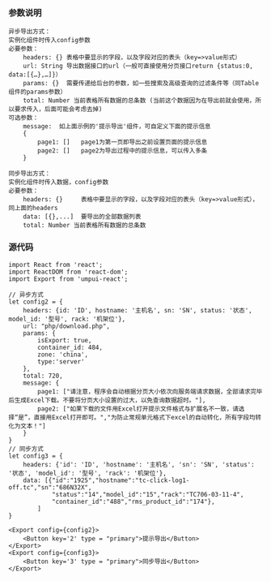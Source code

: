 ### 参数说明
    异步导出方式：
    实例化组件时传入config参数
    必要参数：
        headers: {} 表格中要显示的字段，以及字段对应的表头（key=>value形式）
        url: String 导出数据接口的url（一般可直接使用分页接口return {status:0, data:[{…},…]}）
        params: {}  需要传递给后台的参数，如一些搜索及高级查询的过滤条件等（同Table组件的params参数）
        total: Number 当前表格所有数据的总条数 (当前这个数据因为在导出前就会使用，所以要求传入，后面可能会考虑去掉)
    可选参数：
        message:  如上面示例的'提示导出'组件，可自定义下面的提示信息
        {
            page1: []   page1为第一页即导出之前设置页面的提示信息
            page2: []   page2为导出过程中的提示信息，可以传入多条
        }

    同步导出方式：
    实例化组件时传入数据，config参数
    必要参数：
        headers: {}     表格中要显示的字段，以及字段对应的表头（key=>value形式），同上面的headers
        data: [{},...]  要导出的全部数据列表
        total: Number 当前表格所有数据的总条数   

### 源代码  
 
```
import React from 'react';
import ReactDOM from 'react-dom';
import Export from 'umpui-react';

// 异步方式
let config2 = {
    headers: {id: 'ID', hostname: '主机名', sn: 'SN', status: '状态', model_id: '型号', rack: '机架位'},
    url: "php/download.php",   
    params: {
        isExport: true,
        container_id: 484,
        zone: 'china',
        type:'server'
    },
    total: 720,
    message: {
        page1: ["请注意，程序会自动根据分页大小依次向服务端请求数据，全部请求完毕后生成Excel下载。不要将分页大小设置的过大，以免查询数据超时。"],
        page2: ["如果下载的文件用Excel打开提示文件格式与扩展名不一致，请选 择“是”，直接用Excel打开即可。","为防止常规单元格式下excel的自动转化，所有字段均转化为文本！"]
    }
}
// 同步方式
let config3 = {
    headers: {'id': 'ID', 'hostname': '主机名', 'sn': 'SN', 'status': '状态', 'model_id': '型号', 'rack': '机架位'},
    data: [{"id":"1925","hostname":"tc-click-log1-off.tc","sn":"686N32X",
            "status":"14","model_id":"15","rack":"TC706-03-11-4",
            "container_id":"488","rms_product_id":"174"},
        ]
}
    
<Export config={config2}>
    <Button key='2' type = "primary">提示导出</Button>
</Export>
<Export config={config3}>
    <Button key='3' type = "primary">同步导出</Button>
</Export>
```
